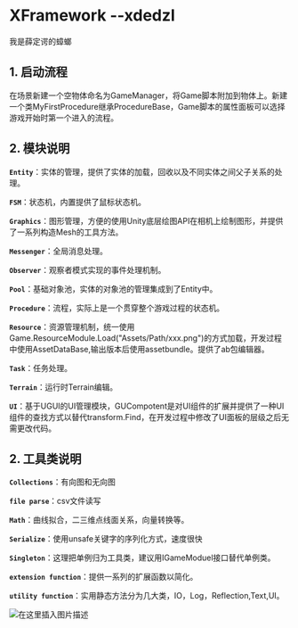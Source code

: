 # XFramework  --xdedzl
我是薛定谔的蟑螂

## 1. 启动流程

在场景新建一个空物体命名为GameManager，将Game脚本附加到物体上。新建一个类MyFirstProcedure继承ProcedureBase，Game脚本的属性面板可以选择游戏开始时第一个进入的流程。

## 2. 模块说明

**`Entity`**：实体的管理，提供了实体的加载，回收以及不同实体之间父子关系的处理。

**`FSM`**：状态机，内置提供了鼠标状态机。

**`Graphics`**：图形管理，方便的使用Unity底层绘图API在相机上绘制图形，并提供了一系列构造Mesh的工具方法。

**`Messenger`**：全局消息处理。

**`Observer`**：观察者模式实现的事件处理机制。

**`Pool`**：基础对象池，实体的对象池的管理集成到了Entity中。

**`Procedure`**：流程，实际上是一个贯穿整个游戏过程的状态机。

**`Resource`**：资源管理机制，统一使用Game.ResourceModule.Load<T>("Assets/Path/xxx.png")的方式加载，开发过程中使用AssetDataBase,输出版本后使用assetbundle。提供了ab包编辑器。

**`Task`**：任务处理。

**`Terrain`**：运行时Terrain编辑。

**`UI`**：基于UGUI的UI管理模块，GUCompotent是对UI组件的扩展并提供了一种UI组件的查找方式以替代transform.Find，在开发过程中修改了UI面板的层级之后无需更改代码。

## 2. 工具类说明
**`Collections`**：有向图和无向图

**`file parse`**：csv文件读写

**`Math`**：曲线拟合，二三维点线面关系，向量转换等。

**`Serialize`**：使用unsafe关键字的序列化方式，速度很快

**`Singleton`**：这理把单例归为工具类，建议用IGameModuel接口替代单例类。

**`extension function`**：提供一系列的扩展函数以简化。

**`utility function`**：实用静态方法分为几大类，IO，Log，Reflection,Text,UI。

![在这里插入图片描述](https://img-blog.csdnimg.cn/20190509223528770.png)